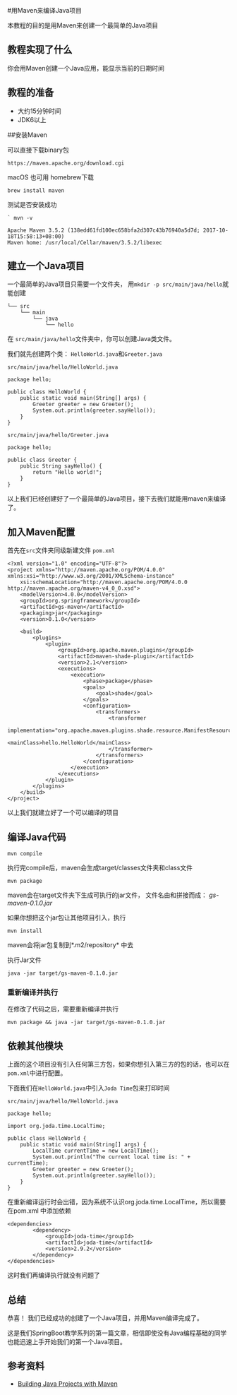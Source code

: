 #用Maven来编译Java项目

本教程的目的是用Maven来创建一个最简单的Java项目



## 教程实现了什么

你会用Maven创建一个Java应用，能显示当前的日期时间



## 教程的准备

- 大约15分钟时间
- JDK6以上




##安装Maven

可以直接下载binary包

```
https://maven.apache.org/download.cgi
```

macOS 也可用 homebrew下载

```
brew install maven
```

测试是否安装成功

```
` mvn -v

Apache Maven 3.5.2 (138edd61fd100ec658bfa2d307c43b76940a5d7d; 2017-10-18T15:58:13+08:00)
Maven home: /usr/local/Cellar/maven/3.5.2/libexec
```



## 建立一个Java项目

一个最简单的Java项目只需要一个文件夹， 用`mkdir -p src/main/java/hello`就能创建

```
└── src
    └── main
        └── java
            └── hello
```

在 `src/main/java/hello`文件夹中，你可以创建Java类文件。

我们就先创建两个类： `HelloWorld.java`和`Greeter.java`

`src/main/java/hello/HelloWorld.java`

```
package hello;

public class HelloWorld {
    public static void main(String[] args) {
        Greeter greeter = new Greeter();
        System.out.println(greeter.sayHello());
    }
}
```

`src/main/java/hello/Greeter.java`

```
package hello;

public class Greeter {
    public String sayHello() {
        return "Hello world!";
    }
}
```

以上我们已经创建好了一个最简单的Java项目，接下去我们就能用maven来编译了。



## 加入Maven配置

首先在`src`文件夹同级新建文件 `pom.xml`

```
<?xml version="1.0" encoding="UTF-8"?>
<project xmlns="http://maven.apache.org/POM/4.0.0" xmlns:xsi="http://www.w3.org/2001/XMLSchema-instance"
    xsi:schemaLocation="http://maven.apache.org/POM/4.0.0 http://maven.apache.org/maven-v4_0_0.xsd">
    <modelVersion>4.0.0</modelVersion>
    <groupId>org.springframework</groupId>
    <artifactId>gs-maven</artifactId>
    <packaging>jar</packaging>
    <version>0.1.0</version>

    <build>
        <plugins>
            <plugin>
                <groupId>org.apache.maven.plugins</groupId>
                <artifactId>maven-shade-plugin</artifactId>
                <version>2.1</version>
                <executions>
                    <execution>
                        <phase>package</phase>
                        <goals>
                            <goal>shade</goal>
                        </goals>
                        <configuration>
                            <transformers>
                                <transformer
                                    implementation="org.apache.maven.plugins.shade.resource.ManifestResourceTransformer">
                                    <mainClass>hello.HelloWorld</mainClass>
                                </transformer>
                            </transformers>
                        </configuration>
                    </execution>
                </executions>
            </plugin>
        </plugins>
    </build>
</project>
```

以上我们就建立好了一个可以编译的项目

## 编译Java代码



```
mvn compile
```

执行完compile后，maven会生成target/classes文件夹和class文件

```
mvn package
```

maven会在target文件夹下生成可执行的jar文件， 文件名由<artifactId>和<version>拼接而成： *gs-maven-0.1.0.jar*

如果你想把这个jar包让其他项目引入，执行

```
mvn install
```

maven会将jar包复制到*.m2/repository* 中去



执行Jar文件

```
java -jar target/gs-maven-0.1.0.jar
```



### 重新编译并执行

在修改了代码之后，需要重新编译并执行

```
mvn package && java -jar target/gs-maven-0.1.0.jar
```



## 依赖其他模块

上面的这个项目没有引入任何第三方包，如果你想引入第三方的包的话，也可以在`pom.xml`中进行配置。

下面我们在`HelloWorld.java`中引入`Joda Time`包来打印时间

``src/main/java/hello/HelloWorld.java``

```
package hello;

import org.joda.time.LocalTime;

public class HelloWorld {
	public static void main(String[] args) {
		LocalTime currentTime = new LocalTime();
		System.out.println("The current local time is: " + currentTime);
		Greeter greeter = new Greeter();
		System.out.println(greeter.sayHello());
	}
}
```

在重新编译运行时会出错，因为系统不认识org.joda.time.LocalTime，所以需要在pom.xml 中添加依赖

```
<dependencies>
		<dependency>
			<groupId>joda-time</groupId>
			<artifactId>joda-time</artifactId>
			<version>2.9.2</version>
		</dependency>
</dependencies>
```

这时我们再编译执行就没有问题了

## 总结

恭喜！ 我们已经成功的创建了一个Java项目，并用Maven编译完成了。



这是我们SpringBoot教学系列的第一篇文章，相信即使没有Java编程基础的同学也能迅速上手开始我们的第一个Java项目。



## 参考资料

- [Building Java Projects with Maven](https://spring.io/guides/gs/maven/)










